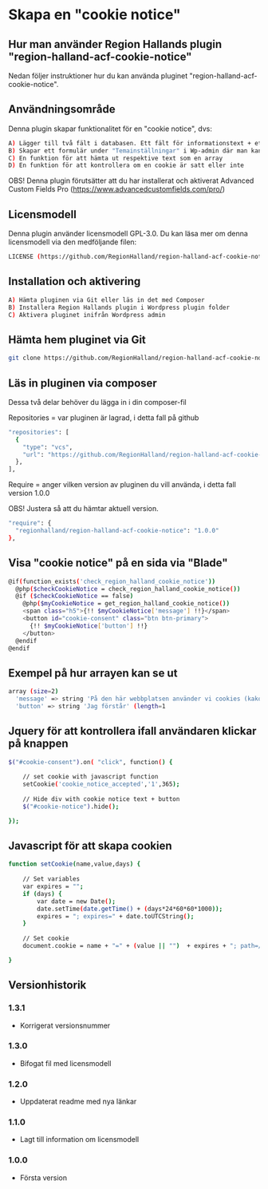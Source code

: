 # Skapa en "cookie notice"

## Hur man använder Region Hallands plugin "region-halland-acf-cookie-notice"

Nedan följer instruktioner hur du kan använda pluginet "region-halland-acf-cookie-notice".


## Användningsområde

Denna plugin skapar funktionalitet för en "cookie notice", dvs:

```sh
A) Lägger till två fält i databasen. Ett fält för informationstext + ett fält för knapptext
B) Skapar ett formulär under "Temainställningar" i Wp-admin där man kan editera texterna
C) En funktion för att hämta ut respektive text som en array
D) En funktion för att kontrollera om en cookie är satt eller inte
```

OBS! Denna plugin förutsätter att du har installerat och aktiverat Advanced Custom Fields Pro (https://www.advancedcustomfields.com/pro/)


## Licensmodell

Denna plugin använder licensmodell GPL-3.0. Du kan läsa mer om denna licensmodell via den medföljande filen:
```sh
LICENSE (https://github.com/RegionHalland/region-halland-acf-cookie-notice/blob/master/LICENSE)
```


## Installation och aktivering

```sh
A) Hämta pluginen via Git eller läs in det med Composer
B) Installera Region Hallands plugin i Wordpress plugin folder
C) Aktivera pluginet inifrån Wordpress admin
```


## Hämta hem pluginet via Git

```sh
git clone https://github.com/RegionHalland/region-halland-acf-cookie-notice.git
```


## Läs in pluginen via composer

Dessa två delar behöver du lägga in i din composer-fil

Repositories = var pluginen är lagrad, i detta fall på github

```sh
"repositories": [
  {
    "type": "vcs",
    "url": "https://github.com/RegionHalland/region-halland-acf-cookie-notice.git"
  },
],
```
Require = anger vilken version av pluginen du vill använda, i detta fall version 1.0.0

OBS! Justera så att du hämtar aktuell version.

```sh
"require": {
  "regionhalland/region-halland-acf-cookie-notice": "1.0.0"
},
```


## Visa "cookie notice" på en sida via "Blade"

```sh
@if(function_exists('check_region_halland_cookie_notice'))
  @php($checkCookieNotice = check_region_halland_cookie_notice())
  @if ($checkCookieNotice == false)
    @php($myCookieNotice = get_region_halland_cookie_notice())  
    <span class="h5">{!! $myCookieNotice['message'] !!}</span>
    <button id="cookie-consent" class="btn btn-primary">
      {!! $myCookieNotice['button'] !!}
    </button>
  @endif
@endif
```


## Exempel på hur arrayen kan se ut

```sh
array (size=2)
  'message' => string 'På den här webbplatsen använder vi cookies (kakor) för att webbplatsen ska fungera på ett bra sätt för dig. Genom att klicka vidare eller på ”Jag förstår” godkänner du att vi använder cookies.' (length=208)
  'button' => string 'Jag förstår' (length=1
```


## Jquery för att kontrollera ifall användaren klickar på knappen

```sh
$("#cookie-consent").on( "click", function() {
    
    // set cookie with javascript function
    setCookie('cookie_notice_accepted','1',365);
    
    // Hide div with cookie notice text + button
    $("#cookie-notice").hide();

});
```


## Javascript för att skapa cookien

```sh
function setCookie(name,value,days) {
    
    // Set variables
    var expires = "";
    if (days) {
        var date = new Date();
        date.setTime(date.getTime() + (days*24*60*60*1000));
        expires = "; expires=" + date.toUTCString();
    }
    
    // Set cookie
    document.cookie = name + "=" + (value || "")  + expires + "; path=/";

}
```


## Versionhistorik

### 1.3.1
- Korrigerat versionsnummer

### 1.3.0
- Bifogat fil med licensmodell

### 1.2.0
- Uppdaterat readme med nya länkar

### 1.1.0
- Lagt till information om licensmodell

### 1.0.0
- Första version
